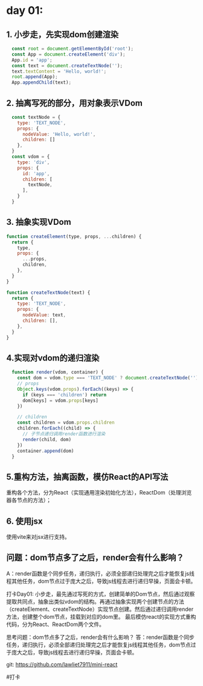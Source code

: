 # day 01:

## 1. 小步走，先实现dom创建渲染
``` javascript
  const root = document.getElementById('root');
  const App = document.createElement('div');
  App.id = 'app';
  const text = document.createTextNode('');
  text.textContent = 'Hello, world!';
  root.append(App);
  App.appendChild(text);
```

## 2. 抽离写死的部分，用对象表示VDom
``` javascript
  const textNode = {
    type: 'TEXT_NODE',
    props: {
      nodeValue: 'Hello, world!',
      children: []
    },
  }
  const vdom = {
    type: 'div',
    props: {
      id: 'app',
      children: [
        textNode,
      ],
    }
  }
```


## 3. 抽象实现VDom
``` javascript 
function createElement(type, props, ...children) {
  return {
    type,
    props: {
      ...props,
      children,
    },
  }
}

function createTextNode(text) {
  return {
    type: 'TEXT_NODE',
    props: {
      nodeValue: text,
      children: [],
    },
  }
}
```

## 4.实现对vdom的递归渲染
``` javascript 
  function render(vdom, container) {
    const dom = vdom.type === 'TEXT_NODE' ? document.createTextNode('') : document.createElement(vdom.type)
    // props
    Object.keys(vdom.props).forEach((keys) => {
      if (keys === 'children') return
      dom[keys] = vdom.props[keys]
    })

    // children
    const children = vdom.props.children
    children.forEach((child) => {
      // 子节点递归调用render函数进行渲染
      render(child, dom)
    })
    container.append(dom)
  }
```

## 5.重构方法，抽离函数，模仿React的API写法
重构各个方法，分为React（实现通用渲染初始化方法），ReactDom（处理浏览器各节点的方法）；



## 6. 使用jsx
使用vite来对jsx进行支持。


## 问题：dom节点多了之后，render会有什么影响？
A：render函数是个同步任务，递归执行，必须全部递归处理完之后才能恢复js线程其他任务，dom节点过于庞大之后，导致js线程去进行递归早操，页面会卡顿。




打卡Day01:
小步走，最先通过写死的方式，创建简单的Dom节点，然后通过观察提取共同点，抽象出类似vdom的结构。再通过抽象实现两个创建节点的方法（createElement、createTextNode）实现节点创建。然后通过递归调用render方法，创建整个dom节点，挂载到对应的dom里。
最后模仿react的实现方式重构代码，分为React、ReactDom两个文件。

思考问题：dom节点多了之后，render会有什么影响？
答：render函数是个同步任务，递归执行，必须全部递归处理完之后才能恢复js线程其他任务，dom节点过于庞大之后，导致js线程去进行递归早操，页面会卡顿。

git: https://github.com/lawliet7911/mini-react

#打卡 
